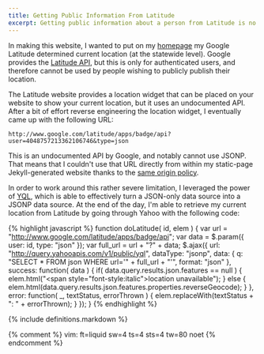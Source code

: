 ```yaml
---
title: Getting Public Information From Latitude
excerpt: Getting public information about a person from Latitude is no simple task. Google has no public API for retrieving non-authenticated information about a person.
---
```


In making this website, I wanted to put on my [homepage](/#latitude) my Google
Latitude determined current location (at the statewide level). Google provides the
[Latitude API](http://code.google.com/apis/latitude/), but this is only for
authenticated users, and therefore cannot be used by people wishing to publicly
publish their location.

The Latitude website provides a location widget that can be placed on your
website to show your current location, but it uses an undocumented API. After a
bit of effort reverse engineering the location widget, I eventually came up with
the following URL:

	http://www.google.com/latitude/apps/badge/api?user=4048757213362106746&type=json

This is an undocumented API by Google, and notably cannot use JSONP. That
means that I couldn't use that URL directly from within my static-page
Jekyll-generated website thanks to the
[same origin policy](https://en.wikipedia.org/wiki/Same-origin_policy).

In order to work around this rather severe limitation, I leveraged the power of
[YQL](https://en.wikipedia.org/wiki/Yahoo!_query_language), which is able to
effectively turn a JSON-only data source into a JSONP data source. At the end of
the day, I'm able to retrieve my current location from Latitude by going through
Yahoo with the following code:

{% highlight javascript %}
function doLatitude( id, elem ) {
  var url = "http://www.google.com/latitude/apps/badge/api";
  var data = $.param({
    user: id,
    type: "json"
  });
  var full_url = url + "?" + data;
  $.ajax({
    url: "http://query.yahooapis.com/v1/public/yql",
    dataType: "jsonp",
    data: {
      q: "SELECT * FROM json WHERE url='" + full_url + "'",
      format: "json"
    },
    success: function( data ) {
      if( data.query.results.json.features == null ) {
        elem.html("<span style=\"font-style:italic\">location unavailable</span>");
      } else {
        elem.html(data.query.results.json.features.properties.reverseGeocode);
      }
    },
    error: function( _, textStatus, errorThrown ) {
        elem.replaceWith(textStatus + ": " + errorThrown);
    }
  });
}
{% endhighlight %}

{% include definitions.markdown %}

{% comment %}
vim: ft=liquid sw=4 ts=4 sts=4 tw=80 noet
{% endcomment %}
